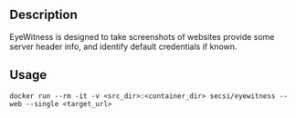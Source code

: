 ## Description
EyeWitness is designed to take screenshots of websites provide some server header info, and identify default credentials if known.

## Usage

```
docker run --rm -it -v <src_dir>:<container_dir> secsi/eyewitness --web --single <target_url>
```